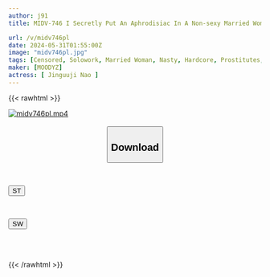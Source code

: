 ```yaml
---
author: j91
title: MIDV-746 I Secretly Put An Aphrodisiac In A Non-sexy Married Woman Delivery Health Service And She Became A Total Slut! She Took Off The Condom Herself And Came Inside Me Raw! After That, She Came To My House And Even Lied To Her Husband, Stayed With Me Until The Morning And Made Me A Submissive Toy For 10 Creampies. Nao Jinguji

url: /v/midv746pl
date: 2024-05-31T01:55:00Z
image: "midv746pl.jpg"
tags: [Censored, Solowork, Married Woman, Nasty, Hardcore, Prostitutes, Toy, Acme · Orgasm	]
maker: [MOODYZ]
actress: [ Jinguuji Nao ]
---
```



{{< rawhtml >}}

<div class="video" data-videoid="pV2gXxw0rOIrYga">
    <a href="javascript:;">
        <img src="/v/midv746pl/midv746pl.jpg" width="WIDTH" height="HEIGHT" alt="midv746pl.mp4" loading="lazy">
    </a>
</div>

<script type="text/javascript" src="https://j91.asia/asset/on-demand-st.js"></script>

<br>
  <link rel="stylesheet" href="https://j91.asia/asset/bs5.css">
  
  <center>
  <button class="btn btn-primary" type="button" data-bs-toggle="collapse" data-bs-target=".multi-collapse" aria-expanded="false" aria-controls="multiCollapseExample1 multiCollapseExample2"><h2>Download</h2></button></center>
</p>
<div class="row">
  <div class="col">
    <div class="collapse multi-collapse" id="multiCollapseExample1">
      <div class="card card-body">
	      	      <br>
<div class="buttons">  
<p><a href="/v/midv746pl/st.html" target="_blank"><button class="btn-hover color-3"><i class="fa fa-download"></i> ST</button></a></p></div>
    </div>
  </div>
</div>
  <div class="col">
    <div class="collapse multi-collapse" id="multiCollapseExample2">
      <div class="card card-body">
	      <br>
<div class="buttons">
<p><a href="/v/midv746pl/sw.html" target="_blank"><button class="btn-hover color-2"><i class="fa fa-download"></i> SW</button></a></p></div>
<br><br>
      </div>
    </div>
  </div>
</div>

{{< /rawhtml >}}
